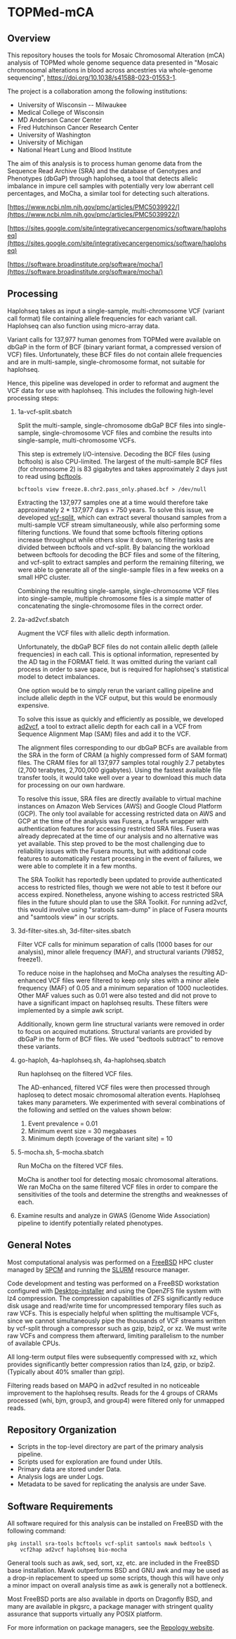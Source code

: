 # TOPMed-mCA

## Overview

This repository houses the tools for Mosaic Chromosomal Alteration (mCA)
analysis of TOPMed whole genome sequence data presented in
"Mosaic chromosomal alterations in blood across ancestries via whole-genome sequencing",
https://doi.org/10.1038/s41588-023-01553-1.

The project is a collaboration among the following institutions:

- University of Wisconsin -- Milwaukee
- Medical College of Wisconsin
- MD Anderson Cancer Center
- Fred Hutchinson Cancer Research Center
- University of Washington
- University of Michigan
- National Heart Lung and Blood Institute

The aim of this analysis is to process human genome data from the Sequence
Read Archive (SRA) and the database of Genotypes and Phenotypes (dbGaP)
through haplohseq, a tool that detects allelic imbalance in impure cell
samples with potentially very low aberrant cell percentages, and MoCha, a
similar tool for detecting such alterations.

[https://www.ncbi.nlm.nih.gov/pmc/articles/PMC5039922/](https://www.ncbi.nlm.nih.gov/pmc/articles/PMC5039922/)

[https://sites.google.com/site/integrativecancergenomics/software/haplohseq](https://sites.google.com/site/integrativecancergenomics/software/haplohseq)

[https://software.broadinstitute.org/software/mocha/](https://software.broadinstitute.org/software/mocha/)

## Processing

Haplohseq takes as input a single-sample, multi-chromosome VCF (variant
call format) file containing allele frequencies for each variant call.
Haplohseq can also function using micro-array data.

Variant calls for 137,977 human genomes from TOPMed were available on dbGaP
in the form of BCF (binary variant format, a compressed version of VCF)
files.  Unfortunately, these BCF files do not contain allele frequencies and
are in multi-sample, single-chromosome format, not suitable for haplohseq.

Hence, this pipeline was developed in order to reformat and augment the VCF
data for use with haplohseq.  This includes the following high-level
processing steps:

1. 1a-vcf-split.sbatch

    Split the multi-sample, single-chromosome dbGaP BCF files into
    single-sample, single-chromosome VCF files and combine the results into
    single-sample, multi-chromosome VCFs.

    This step is extremely I/O-intensive.  Decoding the BCF files (using bcftools)
    is also CPU-limited. The largest of the multi-sample BCF files (for chromosome 2)
    is 83 gigabytes and takes approximately 2 days just to read using
    [bcftools](https://github.com/samtools/bcftools).
    
    ```
    bcftools view freeze.8.chr2.pass_only.phased.bcf > /dev/null
    ```
    
    Extracting the 137,977
    samples one at a time would therefore take approximately 2 * 137,977 days
    = 750 years.  To solve this issue, we developed
    [vcf-split](https://github.com/auerlab/vcf-split), which can extract
    several thousand samples from a multi-sample VCF stream simultaneously,
    while also performing some filtering functions.  We found that some
    bcftools filtering options increase throughput while others slow it down,
    so filtering tasks are divided between bcftools and vcf-split.
    By balancing the workload between bcftools for decoding
    the BCF files and some of the filtering, and vcf-split to extract samples
    and perform the remaining filtering, we were able to generate all of the
    single-sample files in a few weeks on a small HPC cluster.
    
    Combining the resulting single-sample, single-chromosome VCF files into
    single-sample, multiple chromosome files is a simple matter of
    concatenating the single-chromosome files in the correct order.

2. 2a-ad2vcf.sbatch

    Augment the VCF files with allelic depth information.

    Unfortunately, the dbGaP BCF files do not contain allelic depth (allele
    frequencies) in each call.  This is optional information, represented by
    the AD tag in the FORMAT field.  It was omitted during the variant call
    process in order to save space, but is required for haplohseq's
    statistical model to detect imbalances.
    
    One option would be to simply rerun the variant calling pipeline and
    include allelic depth in the VCF output, but this would be enormously
    expensive.
    
    To solve this issue as quickly and efficiently as possible, we
    developed [ad2vcf](https://github.com/auerlab/ad2vcf), a tool to extract
    allelic depth for each call in a VCF from Sequence Alignment Map (SAM)
    files and add it to the VCF.

    The alignment files corresponding to our dbGaP BCFs are available from
    the SRA in the form of CRAM (a highly compressed form of SAM format)
    files.  The CRAM files for all 137,977 samples total roughly 2.7
    petabytes (2,700 terabytes, 2,700,000 gigabytes).  Using the fastest
    available file transfer tools, it would take well over a year to
    download this much data for processing on our own hardware.
    
    To resolve this issue, SRA files are directly available to virtual machine
    instances on Amazon Web Services (AWS) and Google Cloud Platform (GCP).
    The only tool available for accessing restricted data on AWS and GCP
    at the time of the analysis was Fusera, a fusefs wrapper with
    authentication features for accessing restricted SRA files.
    Fusera was already deprecated
    at the time of our analysis and no alternative was yet available.
    This step proved to be the most challenging due to reliability issues
    with the Fusera mounts, but with additional code features to automatically
    restart processing in the event of failures, we were able to complete it
    in a few months.
    
    The SRA Toolkit has reportedly been updated to provide authenticated
    access to restricted files,
    though we were not able to test it before our access expired. 
    Nonetheless, anyone wishing to access restricted SRA files in the
    future should plan to use the SRA Toolkit.   For running ad2vcf, this
    would involve using "sratools sam-dump" in place of Fusera mounts and
    "samtools view" in our scripts.

3. 3d-filter-sites.sh, 3d-filter-sites.sbatch

    Filter VCF calls for minimum separation of calls (1000 bases for our
    analysis), minor allele frequency (MAF), and structural variants (79852,
    freeze1).
    
    To reduce noise in the haplohseq and MoCha analyses the resulting AD-enhanced
    VCF files were filtered to keep only sites with a minor allele frequency
    (MAF) of 0.05 and a minimum separation of 1000 nucleotides.  Other MAF values
    such as 0.01 were also tested and did not prove to have a significant impact
    on haplohseq results.  These filters were implemented by a simple awk
    script.
    
    Additionally, known germ line structural variants were removed in order to
    focus on acquired mutations.  Structural variants are provided by dbGaP
    in the form of BCF files.  We used "bedtools subtract" to remove these
    variants.

4. go-haploh, 4a-haplohseq.sh, 4a-haplohseq.sbatch

    Run haplohseq on the filtered VCF files.
    
    The AD-enhanced, filtered VCF files were then processed through haploseq
    to detect mosaic chromosomal alteration events.  Haplohseq takes many
    parameters.  We experimented with several combinations of the following
    and settled on the values shown below:

    1. Event prevalence = 0.01
    2. Minimum event size = 30 megabases
    3. Minimum depth (coverage of the variant site) = 10

5. 5-mocha.sh, 5-mocha.sbatch

    Run MoCha on the filtered VCF files.
    
    MoCha is another tool for detecting mosaic chromosomal alterations.  We
    ran MoCha on the same filtered VCF files in order to compare the
    sensitivities of the tools and determine the strengths and weaknesses of
    each.

6. Examine results and analyze in GWAS (Genome Wide Association) pipeline
to identify potentially related phenotypes.

## General Notes

Most computational analysis was performed on a [FreeBSD](https://FreeBSD.org)
HPC cluster managed by [SPCM](https://github.com/outpaddling/SPCM) and
running the [SLURM](https://slurm.schedmd.com/) resource manager.

Code development and testing was performed on a FreeBSD workstation
configured with
[Desktop-installer](https://github.com/outpaddling/desktop-installer) and
using the OpenZFS
file system with lz4 compression.  The compression capabilities of ZFS
significantly reduce disk usage and read/write time for uncompressed
temporary files such as raw VCFs.  This is especially helpful when splitting
the multisample VCFs, since we cannot simultaneously pipe the thousands of
VCF streams written by vcf-split through a compressor such as gzip, bzip2, or
xz.  We must write raw VCFs and compress them afterward, limiting parallelism
to the number of available CPUs.

All long-term output files were subsequently compressed with xz, which
provides significantly better compression ratios than lz4, gzip, or bzip2.
(Typically about 40% smaller than gzip).

Filtering reads based on MAPQ in ad2vcf resulted in no noticeable improvement
to the haplohseq results.  Reads for the 4 groups of CRAMs processed
(whi, bjm, group3, and group4) were filtered only for unmapped reads.

## Repository Organization

- Scripts in the top-level directory are part of the primary analysis
  pipeline.
- Scripts used for exploration are found under Utils.
- Primary data are stored under Data.
- Analysis logs are under Logs.
- Metadata to be saved for replicating the analysis are under Save.

## Software Requirements

All software required for this analysis can be installed on FreeBSD with
the following command:

```
pkg install sra-tools bcftools vcf-split samtools mawk bedtools \
    vcf2hap ad2vcf haplohseq bio-mocha
```

General tools such as awk, sed, sort, xz, etc. are included in the FreeBSD
base installation.  Mawk outperforms BSD and GNU awk and may be used as
a drop-in replacement to speed up some scripts, though this will have only
a minor impact on overall analysis time as awk is generally not a bottleneck.

Most FreeBSD ports are also available in dports on Dragonfly BSD, and many
are available in pkgsrc, a package manager with stringent quality assurance
that supports virtually any POSIX platform.

For more information on package managers, see the
[Repology website](https://repology.org).
